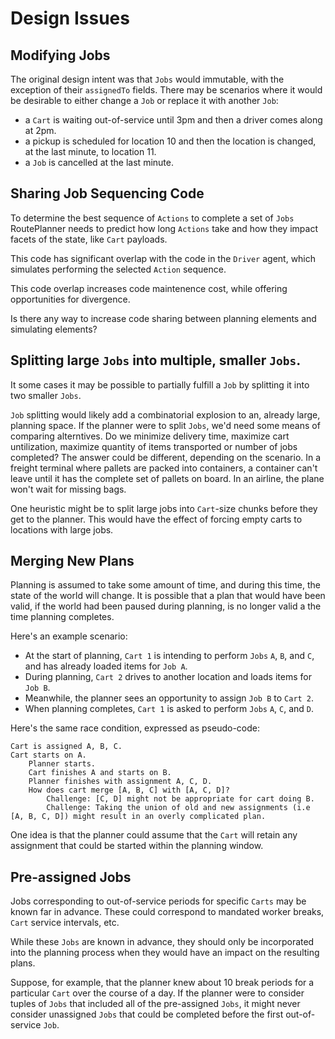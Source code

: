 # Design Issues

## Modifying Jobs
The original design intent was that `Jobs` would immutable, with the exception of their `assignedTo` fields. There may be scenarios where it would be desirable to either change a `Job` or replace it with another `Job`:
* a `Cart` is waiting out-of-service until 3pm and then a driver comes along at 2pm.
* a pickup is scheduled for location 10 and then the location is changed, at the last minute, to location 11.
* a `Job` is cancelled at the last minute.

## Sharing Job Sequencing Code
To determine the best sequence of `Actions` to complete a set of `Jobs` RoutePlanner needs to predict how long `Actions` take and how they impact facets of the state, like `Cart` payloads.

This code has significant overlap with the code in the `Driver` agent, which simulates performing the selected `Action` sequence.

This code overlap increases code maintenence cost, while offering opportunities for divergence.

Is there any way to increase code sharing between planning elements and simulating elements?

## Splitting large `Jobs` into multiple, smaller `Jobs`.
It some cases it may be possible to partially fulfill a `Job` by splitting it into two smaller `Jobs`.

`Job` splitting would likely add a combinatorial explosion to an, already large, planning space. If the planner were to split `Jobs`, we'd need some means of comparing alterntives. Do we minimize delivery time, maximize cart untilization, maximize quantity of items transported or number of jobs completed? The answer could be different, depending on the scenario. In a freight terminal where pallets are packed into containers, a container can't leave until it has the complete set of pallets on board. In an airline, the plane won't wait for missing bags.

One heuristic might be to split large jobs into `Cart`-size chunks before they get to the planner. This would have the effect of forcing empty carts to locations with large jobs.

## Merging New Plans
Planning is assumed to take some amount of time, and during this time, the state of the world will change. It is possible that a plan that would have been valid, if the world had been paused during planning, is no longer valid a the time planning completes.

Here's an example scenario:
* At the start of planning, `Cart 1` is intending to perform `Jobs` `A`, `B`, and `C`, and has already loaded items for `Job A`.
* During planning, `Cart 2` drives to another location and loads items for `Job B`.
* Meanwhile, the planner sees an opportunity to assign `Job B` to `Cart 2`.
* When planning completes, `Cart 1` is asked to perform `Jobs` `A`, `C`, and `D`.

Here's the same race condition, expressed as pseudo-code:
~~~
Cart is assigned A, B, C.
Cart starts on A.
    Planner starts.
    Cart finishes A and starts on B.
    Planner finishes with assignment A, C, D.
    How does cart merge [A, B, C] with [A, C, D]?
        Challenge: [C, D] might not be appropriate for cart doing B.
        Challenge: Taking the union of old and new assignments (i.e [A, B, C, D]) might result in an overly complicated plan.
~~~

One idea is that the planner could assume that the `Cart` will retain any assignment that could be started within the planning window.

## Pre-assigned Jobs
Jobs corresponding to out-of-service periods for specific `Carts` may be known far in advance. These could correspond to mandated worker breaks, `Cart` service intervals, etc.

While these `Jobs` are known in advance, they should only be incorporated into the planning process when they would have an impact on the resulting plans.

Suppose, for example, that the planner knew about 10 break periods for a particular `Cart` over the course of a day. If the planner were to consider tuples of `Jobs` that included all of the pre-assigned `Jobs`, it might never consider unassigned `Jobs` that could be completed before the first out-of-service `Job`.